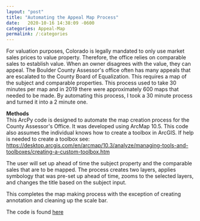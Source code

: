 ```yaml
---
layout: "post"
title: "Automating the Appeal Map Process"
date:   2020-10-16 14:38:09 -0600
categories: Appeal-Map
permalink: /:categories
---
```


For valuation purposes, Colorado is legally mandated to only use market sales prices to value property. Therefore, the office relies on comparable sales to establish value. When an owner disagrees with the value, they can appeal. The Boulder County Assessor's office often has many appeals that are escalated to the County Board of Equalization. This requires a map of the subject and comparable properties. This process used to take 30 minutes per map and in 2019 there were approximately 600 maps that needed to be made. By automating this process, I took a 30 minute process and turned it into a 2 minute one.

<b>Methods</b><br>
This ArcPy code is designed to automate the map creation process for the County Assessor's Office. It was developed using ArcMap 10.5. This code also assumes the individual knows how to create a toolbox in ArcGIS. If help is needed to create a toolbox see: <https://desktop.arcgis.com/en/arcmap/10.3/analyze/managing-tools-and-toolboxes/creating-a-custom-toolbox.htm>

The user will set up ahead of time the subject property and the comparable sales that are to be mapped. The process creates two layers, applies symbology that was pre-set up ahead of time, zooms to the selected layers, and changes the title based on the subject input.

This completes the map making process with the exception of creating annotation and cleaning up the scale bar.

The code is found <a href="https://github.com/tkravits/CBOE-Map">here</a>

